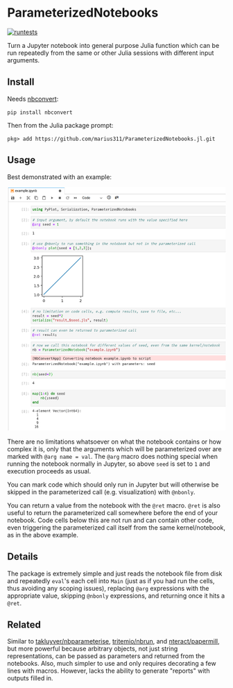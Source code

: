 # ParameterizedNotebooks

[![runtests](https://github.com/marius311/ParameterizedNotebooks.jl/actions/workflows/runtests.yml/badge.svg)](https://github.com/marius311/ParameterizedNotebooks.jl/actions/workflows/runtests.yml)

Turn a Jupyter notebook into general purpose Julia function which can be run repeatedly from the same or other Julia sessions with different input arguments.

## Install

Needs [nbconvert](https://nbconvert.readthedocs.io/en/latest/install.html):
```
pip install nbconvert
```

Then from the Julia package prompt:

```
pkg> add https://github.com/marius311/ParameterizedNotebooks.jl.git
```


## Usage

Best demonstrated with an example:

![](examples/example.png)

There are no limitations whatsoever on what the notebook contains or how complex it is, only that the arguments which will be parameterized over are marked with `@arg name = val`. The `@arg` macro does nothing special when running the notebook normally in Jupyter, so above `seed` is set to `1` and execution proceeds as usual. 

You can mark code which should only run in Jupyter but will otherwise be skipped in the parameterized call (e.g. visualization) with `@nbonly`. 

You can return a value from the notebook with the `@ret` macro. `@ret` is also useful to return the parameterized call somewhere before the end of your notebook. Code cells below this are not run and can contain other code, even triggering the parameterized call itself from the same kernel/notebook, as in the above example. 

## Details

The package is extremely simple and just reads the notebook file from disk and repeatedly `eval`'s each cell into `Main` (just as if you had run the cells, thus avoiding any scoping issues), replacing `@arg` expressions with the appropriate value, skipping `@nbonly` expressions, and returning once it hits a `@ret`.

## Related

Similar to [takluyver/nbparameterise](https://github.com/takluyver/nbparameterise), [tritemio/nbrun](https://github.com/tritemio/nbrun), and [nteract/papermill](https://github.com/nteract/papermill), but more powerful because arbitrary objects, not just string representations, can be passed as parameters and returned from the notebooks. Also, much simpler to use and only requires decorating a few lines with macros. However, lacks the ability to generate "reports" with outputs filled in. 
